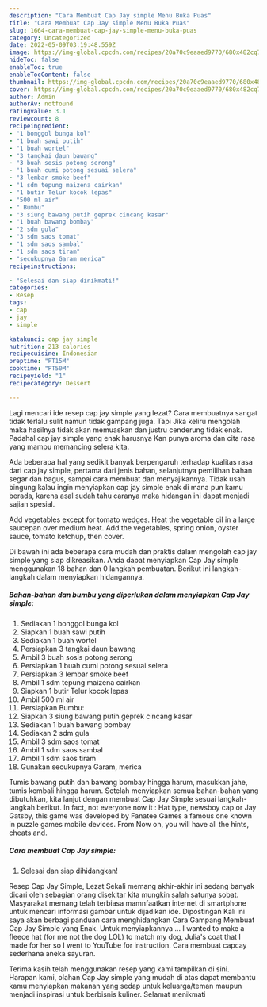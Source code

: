 ```yaml
---
description: "Cara Membuat Cap Jay simple Menu Buka Puas"
title: "Cara Membuat Cap Jay simple Menu Buka Puas"
slug: 1664-cara-membuat-cap-jay-simple-menu-buka-puas
category: Uncategorized
date: 2022-05-09T03:19:48.559Z
image: https://img-global.cpcdn.com/recipes/20a70c9eaaed9770/680x482cq70/cap-jay-simple-foto-resep-utama.jpg
hideToc: false
enableToc: true
enableTocContent: false
thumbnail: https://img-global.cpcdn.com/recipes/20a70c9eaaed9770/680x482cq70/cap-jay-simple-foto-resep-utama.jpg
cover: https://img-global.cpcdn.com/recipes/20a70c9eaaed9770/680x482cq70/cap-jay-simple-foto-resep-utama.jpg
author: Admin
authorAv: notfound
ratingvalue: 3.1
reviewcount: 8
recipeingredient:
- "1 bonggol bunga kol"
- "1 buah sawi putih"
- "1 buah wortel"
- "3 tangkai daun bawang"
- "3 buah sosis potong serong"
- "1 buah cumi potong sesuai selera"
- "3 lembar smoke beef"
- "1 sdm tepung maizena cairkan"
- "1 butir Telur kocok lepas"
- "500 ml air"
- " Bumbu"
- "3 siung bawang putih geprek cincang kasar"
- "1 buah bawang bombay"
- "2 sdm gula"
- "3 sdm saos tomat"
- "1 sdm saos sambal"
- "1 sdm saos tiram"
- "secukupnya Garam merica"
recipeinstructions:

- "Selesai dan siap dinikmati!"
categories:
- Resep
tags:
- cap
- jay
- simple

katakunci: cap jay simple 
nutrition: 213 calories
recipecuisine: Indonesian
preptime: "PT15M"
cooktime: "PT50M"
recipeyield: "1"
recipecategory: Dessert

---
```



Lagi mencari ide resep cap jay simple yang lezat? Cara membuatnya sangat tidak terlalu sulit namun tidak gampang juga. Tapi Jika keliru mengolah maka hasilnya tidak akan memuaskan dan justru cenderung tidak enak. Padahal cap jay simple yang enak harusnya Kan punya aroma dan cita rasa yang mampu memancing selera kita.


Ada beberapa hal yang sedikit banyak berpengaruh terhadap kualitas rasa dari cap jay simple, pertama dari jenis bahan, selanjutnya pemilihan bahan segar dan bagus, sampai cara membuat dan menyajikannya. Tidak usah bingung kalau ingin menyiapkan cap jay simple enak di mana pun kamu berada, karena asal sudah tahu caranya maka hidangan ini dapat menjadi sajian spesial.

Add vegetables except for tomato wedges. Heat the vegetable oil in a large saucepan over medium heat. Add the vegetables, spring onion, oyster sauce, tomato ketchup, then cover.


Di bawah ini ada beberapa cara mudah dan praktis dalam mengolah cap jay simple yang siap dikreasikan. Anda dapat menyiapkan Cap Jay simple menggunakan 18 bahan dan 0 langkah pembuatan. Berikut ini langkah-langkah dalam menyiapkan hidangannya.

<!--inarticleads1-->

##### Bahan-bahan dan bumbu yang diperlukan dalam menyiapkan Cap Jay simple:

1. Sediakan 1 bonggol bunga kol
1. Siapkan 1 buah sawi putih
1. Sediakan 1 buah wortel
1. Persiapkan 3 tangkai daun bawang
1. Ambil 3 buah sosis potong serong
1. Persiapkan 1 buah cumi potong sesuai selera
1. Persiapkan 3 lembar smoke beef
1. Ambil 1 sdm tepung maizena cairkan
1. Siapkan 1 butir Telur kocok lepas
1. Ambil 500 ml air
1. Persiapkan  Bumbu:
1. Siapkan 3 siung bawang putih geprek cincang kasar
1. Sediakan 1 buah bawang bombay
1. Sediakan 2 sdm gula
1. Ambil 3 sdm saos tomat
1. Ambil 1 sdm saos sambal
1. Ambil 1 sdm saos tiram
1. Gunakan secukupnya Garam, merica


Tumis bawang putih dan bawang bombay hingga harum, masukkan jahe, tumis kembali hingga harum. Setelah menyiapkan semua bahan-bahan yang dibutuhkan, kita lanjut dengan membuat Cap Jay Simple sesuai langkah-langkah berikut. In fact, not everyone now it : Hat type, newsboy cap or Jay Gatsby, this game was developed by Fanatee Games a famous one known in puzzle games mobile devices. From Now on, you will have all the hints, cheats and. 

<!--inarticleads2-->

##### Cara membuat Cap Jay simple:


1. Selesai dan siap dihidangkan!

Resep Cap Jay Simple, Lezat Sekali memang akhir-akhir ini sedang banyak dicari oleh sebagian orang disekitar kita mungkin salah satunya sobat. Masyarakat memang telah terbiasa mamnfaatkan internet di smartphone untuk mencari informasi gambar untuk dijadikan ide. Dipostingan Kali ini saya akan berbagi panduan cara menghidangkan Cara Gampang Membuat Cap Jay Simple yang Enak. Untuk menyiapkannya … I wanted to make a fleece hat (for me not the dog LOL) to match my dog, Julia&#39;s coat that I made for her so I went to YouTube for instruction. Cara membuat capcay sederhana aneka sayuran. 

Terima kasih telah menggunakan resep yang kami tampilkan di sini. Harapan kami, olahan Cap Jay simple yang mudah di atas dapat membantu kamu menyiapkan makanan yang sedap untuk keluarga/teman maupun menjadi inspirasi untuk berbisnis kuliner. Selamat menikmati
